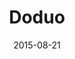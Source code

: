 ---
layout: post
title: "Doduo"
date: 2015-08-21
categories: [Horde]
image: http://www.pokepedia.fr/images/2/2a/Doduo-RFVF.png
caught: Doduo
location: Parc Safari
level: 15
version: AS
---